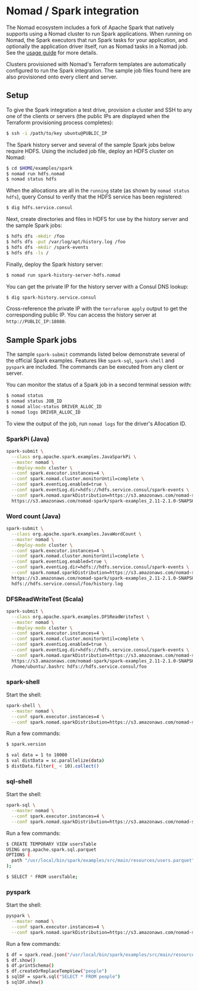 # Nomad / Spark integration

The Nomad ecosystem includes a fork of Apache Spark that natively supports using 
a Nomad cluster to run Spark applications. When running on Nomad, the Spark 
executors that run Spark tasks for your application, and optionally the 
application driver itself, run as Nomad tasks in a Nomad job. See the 
[usage guide](./RunningSparkOnNomad.pdf) for more details.

Clusters provisioned with Nomad's Terraform templates are automatically 
configured to run the Spark integration. The sample job files found here are 
also provisioned onto every client and server.

## Setup

To give the Spark integration a test drive, provision a cluster and SSH to any 
one of the clients or servers (the public IPs are displayed when the Terraform 
provisioning process completes):

```bash
$ ssh -i /path/to/key ubuntu@PUBLIC_IP
```

The Spark history server and several of the sample Spark jobs below require 
HDFS. Using the included job file, deploy an HDFS cluster on Nomad: 

```bash
$ cd $HOME/examples/spark
$ nomad run hdfs.nomad
$ nomad status hdfs
```

When the allocations are all in the `running` state (as shown by `nomad status 
hdfs`), query Consul to verify that the HDFS service has been registered:

```bash
$ dig hdfs.service.consul
```

Next, create directories and files in HDFS for use by the history server and the 
sample Spark jobs:

```bash
$ hdfs dfs -mkdir /foo
$ hdfs dfs -put /var/log/apt/history.log /foo
$ hdfs dfs -mkdir /spark-events
$ hdfs dfs -ls /
```

Finally, deploy the Spark history server:

```bash
$ nomad run spark-history-server-hdfs.nomad
```

You can get the private IP for the history server with a Consul DNS lookup:

```bash
$ dig spark-history.service.consul
```

Cross-reference the private IP with the `terraforom apply` output to get the 
corresponding public IP. You can access the history server at 
`http://PUBLIC_IP:18080`.

## Sample Spark jobs

The sample `spark-submit` commands listed below demonstrate several of the 
official Spark examples. Features like `spark-sql`, `spark-shell` and `pyspark` 
are included. The commands can be executed from any client or server.

You can monitor the status of a Spark job in a second terminal session with:

```bash
$ nomad status
$ nomad status JOB_ID
$ nomad alloc-status DRIVER_ALLOC_ID
$ nomad logs DRIVER_ALLOC_ID
```

To view the output of the job, run `nomad logs` for the driver's Allocation ID.

### SparkPi (Java)

```bash
spark-submit \
  --class org.apache.spark.examples.JavaSparkPi \
  --master nomad \
  --deploy-mode cluster \
  --conf spark.executor.instances=4 \
  --conf spark.nomad.cluster.monitorUntil=complete \
  --conf spark.eventLog.enabled=true \
  --conf spark.eventLog.dir=hdfs://hdfs.service.consul/spark-events \
  --conf spark.nomad.sparkDistribution=https://s3.amazonaws.com/nomad-spark/spark-2.1.0-bin-nomad.tgz \
  https://s3.amazonaws.com/nomad-spark/spark-examples_2.11-2.1.0-SNAPSHOT.jar 100
```

### Word count (Java)

```bash
spark-submit \
  --class org.apache.spark.examples.JavaWordCount \
  --master nomad \
  --deploy-mode cluster \
  --conf spark.executor.instances=4 \
  --conf spark.nomad.cluster.monitorUntil=complete \
  --conf spark.eventLog.enabled=true \
  --conf spark.eventLog.dir=hdfs://hdfs.service.consul/spark-events \
  --conf spark.nomad.sparkDistribution=https://s3.amazonaws.com/nomad-spark/spark-2.1.0-bin-nomad.tgz \
  https://s3.amazonaws.com/nomad-spark/spark-examples_2.11-2.1.0-SNAPSHOT.jar \
  hdfs://hdfs.service.consul/foo/history.log
```

### DFSReadWriteTest (Scala)

```bash
spark-submit \
  --class org.apache.spark.examples.DFSReadWriteTest \
  --master nomad \
  --deploy-mode cluster \
  --conf spark.executor.instances=4 \
  --conf spark.nomad.cluster.monitorUntil=complete \
  --conf spark.eventLog.enabled=true \
  --conf spark.eventLog.dir=hdfs://hdfs.service.consul/spark-events \
  --conf spark.nomad.sparkDistribution=https://s3.amazonaws.com/nomad-spark/spark-2.1.0-bin-nomad.tgz \
  https://s3.amazonaws.com/nomad-spark/spark-examples_2.11-2.1.0-SNAPSHOT.jar \
  /home/ubuntu/.bashrc hdfs://hdfs.service.consul/foo
```

### spark-shell

Start the shell:

```bash
spark-shell \
  --master nomad \
  --conf spark.executor.instances=4 \
  --conf spark.nomad.sparkDistribution=https://s3.amazonaws.com/nomad-spark/spark-2.1.0-bin-nomad.tgz
```

Run a few commands:

```bash
$ spark.version

$ val data = 1 to 10000
$ val distData = sc.parallelize(data)
$ distData.filter(_ < 10).collect()
```

### sql-shell

Start the shell:

```bash
spark-sql \
  --master nomad \
  --conf spark.executor.instances=4 \
  --conf spark.nomad.sparkDistribution=https://s3.amazonaws.com/nomad-spark/spark-2.1.0-bin-nomad.tgz jars/spark-sql_2.11-2.1.0-SNAPSHOT.jar
```

Run a few commands:

```bash
$ CREATE TEMPORARY VIEW usersTable
USING org.apache.spark.sql.parquet
OPTIONS (
  path "/usr/local/bin/spark/examples/src/main/resources/users.parquet"
);

$ SELECT * FROM usersTable;
```

### pyspark

Start the shell:

```bash
pyspark \
  --master nomad \
  --conf spark.executor.instances=4 \
  --conf spark.nomad.sparkDistribution=https://s3.amazonaws.com/nomad-spark/spark-2.1.0-bin-nomad.tgz
```

Run a few commands:

```bash
$ df = spark.read.json("/usr/local/bin/spark/examples/src/main/resources/people.json")
$ df.show()
$ df.printSchema()
$ df.createOrReplaceTempView("people")
$ sqlDF = spark.sql("SELECT * FROM people")
$ sqlDF.show()
```
